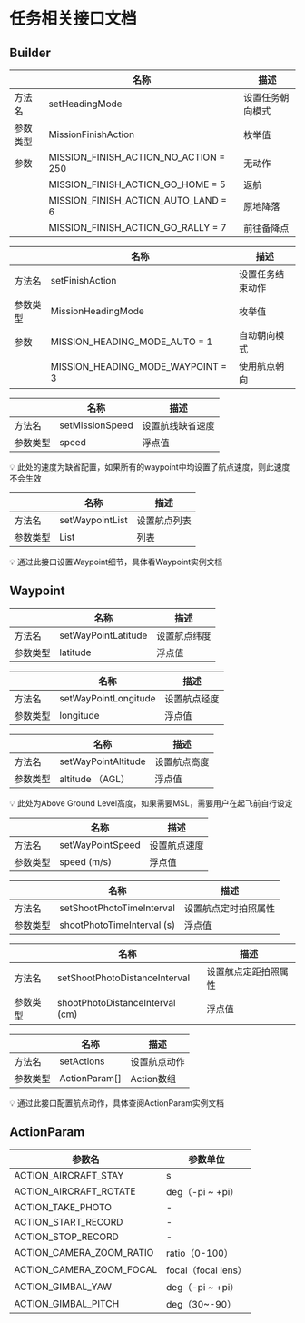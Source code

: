 # 任务相关接口文档

## Builder

|  | 名称 | 描述 |
| --- | --- | --- |
| 方法名 | setHeadingMode | 设置任务朝向模式 |
| 参数类型 | MissionFinishAction | 枚举值 |
| 参数 | MISSION_FINISH_ACTION_NO_ACTION = 250 | 无动作 |
|  | MISSION_FINISH_ACTION_GO_HOME = 5 | 返航 |
|  | MISSION_FINISH_ACTION_AUTO_LAND = 6 | 原地降落 |
|  | MISSION_FINISH_ACTION_GO_RALLY = 7 | 前往备降点 |

|  | 名称 | 描述 |
| --- | --- | --- |
| 方法名 | setFinishAction | 设置任务结束动作 |
| 参数类型 | MissionHeadingMode | 枚举值 |
| 参数 | MISSION_HEADING_MODE_AUTO = 1 | 自动朝向模式 |
|  | MISSION_HEADING_MODE_WAYPOINT = 3 | 使用航点朝向 |

|  | 名称 | 描述 |
| --- | --- | --- |
| 方法名 | setMissionSpeed | 设置航线缺省速度 |
| 参数类型 | speed | 浮点值 |

<aside>
💡 此处的速度为缺省配置，如果所有的waypoint中均设置了航点速度，则此速度不会生效

</aside>

|  | 名称 | 描述 |
| --- | --- | --- |
| 方法名 | setWaypointList | 设置航点列表 |
| 参数类型 | List<Waypoint> | 列表 |

<aside>
💡 通过此接口设置Waypoint细节，具体看Waypoint实例文档
</aside>

## Waypoint

|  | 名称 | 描述 |
| --- | --- | --- |
| 方法名 | setWayPointLatitude | 设置航点纬度 |
| 参数类型 | latitude | 浮点值 |

|  | 名称 | 描述 |
| --- | --- | --- |
| 方法名 | setWayPointLongitude | 设置航点经度 |
| 参数类型 | longitude | 浮点值 |

|  | 名称 | 描述 |
| --- | --- | --- |
| 方法名 | setWayPointAltitude | 设置航点高度 |
| 参数类型 | altitude （AGL） | 浮点值 |

<aside>
💡 此处为Above Ground Level高度，如果需要MSL，需要用户在起飞前自行设定

</aside>

|  | 名称 | 描述 |
| --- | --- | --- |
| 方法名 | setWayPointSpeed | 设置航点速度 |
| 参数类型 | speed (m/s) | 浮点值 |

|  | 名称 | 描述 |
| --- | --- | --- |
| 方法名 | setShootPhotoTimeInterval | 设置航点定时拍照属性 |
| 参数类型 | shootPhotoTimeInterval (s) | 浮点值 |

|  | 名称 | 描述 |
| --- | --- | --- |
| 方法名 | setShootPhotoDistanceInterval | 设置航点定距拍照属性 |
| 参数类型 | shootPhotoDistanceInterval (cm) | 浮点值 |

|  | 名称 | 描述 |
| --- | --- | --- |
| 方法名 | setActions | 设置航点动作 |
| 参数类型 | ActionParam[] | Action数组 |

<aside>
💡 通过此接口配置航点动作，具体查阅ActionParam实例文档

</aside>


## ActionParam

| 参数名 | 参数单位 |
| --- | --- |
| ACTION_AIRCRAFT_STAY | s |
| ACTION_AIRCRAFT_ROTATE | deg（-pi ~ +pi） |
| ACTION_TAKE_PHOTO | - |
| ACTION_START_RECORD | - |
| ACTION_STOP_RECORD | - |
| ACTION_CAMERA_ZOOM_RATIO | ratio（0-100） |
| ACTION_CAMERA_ZOOM_FOCAL | focal（focal lens） |
| ACTION_GIMBAL_YAW | deg（-pi ~ +pi） |
| ACTION_GIMBAL_PITCH | deg（30~-90） |